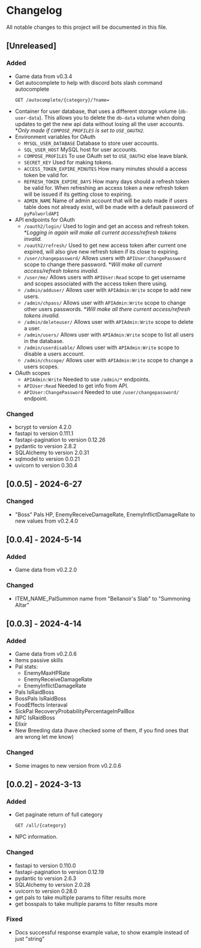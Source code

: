 # Changelog

All notable changes to this project will be documented in this file.

## [Unreleased]

### Added

- Game data from v0.3.4
- Get autocomplete to help with discord bots slash command autocomplete
    ```http
    GET /autocomplete/{category}/?name=
    ```
- Container for user database, that uses a different storage volume (`db-user-data`).  This allows you to delete the `db-data` volume when doing updates to get the new api data without losing all the user accounts. *_Only made if `COMPOSE_PROFILES` is set to `USE_OAUTH2`._
- Environment variables for OAuth
    - `MYSQL_USER_DATABASE` Database to store user accounts.
    - `SQL_USER_HOST` MySQL host for user accounts.
    - `COMPOSE_PROFILES` To use OAuth set to `USE_OAUTH2` else leave blank.
    - `SECRET_KEY` Used for making tokens.
    - `ACCESS_TOKEN_EXPIRE_MINUTES` How many minutes should a access token be valid for.
    - `REFRESH_TOKEN_EXPIRE_DAYS` How many days should a refresh token be valid for. When refreshing an access token a new refresh token will be issued if its getting close to expiring.
    - `ADMIN_NAME` Name of admin account that will be auto made if users table does not already exist, will be made with a default password of `pyPalworldAPI`
- API endpoints for OAuth
    - `/oauth2/login/` Used to login and get an access and refresh token. *_Logging in again will make all current access/refresh tokens invalid._
    - `/oauth2/refresh/` Used to get new access token after current one expired, will also give new refresh token if its close to expiring.
    - `/user/changepassword/` Allows users with `APIUser:ChangePassword` scope to change there password. *_Will make all current access/refresh tokens invalid._
    - `/user/me/` Allows users with `APIUser:Read` scope to get username and scopes associated with the access token there using.
    - `/admin/adduser/` Allows user with `APIAdmin:Write` scope to add new users.
    - `/admin/chpass/` Allows user with `APIAdmin:Write` scope to change other users passwords. *_Will make all there current access/refresh tokens invalid._
    - `/admin/deleteuser/` Allows user with `APIAdmin:Write` scope to delete a user.
    - `/admin/users/` Allows user with `APIAdmin:Write` scope to list all users in the database.
    - `/admin/userdisable/` Allows user with `APIAdmin:Write` scope to disable a users account.
    - `/admin/chscope/` Allows user with `APIAdmin:Write` scope to change a users scopes.
- OAuth scopes
    - `APIAdmin:Write` Needed to use `/admin/*` endpoints.
    - `APIUser:Read` Needed to get info from API.
    - `APIUser:ChangePassword` Needed to use `/user/changepassword/` endpoint.

### Changed

- bcrypt to version 4.2.0
- fastapi to version 0.111.1
- fastapi-pagination to version 0.12.26
- pydantic to version 2.8.2
- SQLAlchemy to version 2.0.31
- sqlmodel to version 0.0.21
- uvicorn to version 0.30.4

## [0.0.5] - 2024-6-27

### Changed

- "Boss" Pals HP, EnemyReceiveDamageRate, EnemyInflictDamageRate to new values from v0.2.4.0

## [0.0.4] - 2024-5-14

### Added

- Game data from v0.2.2.0

### Changed

- ITEM_NAME_PalSummon name from "Bellanoir's Slab" to "Summoning Altar"

## [0.0.3] - 2024-4-14

### Added

- Game data from v0.2.0.6
- Items passive skills
- Pal stats:
    - EnemyMaxHPRate
    - EnemyReceiveDamageRate
    - EnemyInflictDamageRate
- Pals IsRaidBoss
- BossPals IsRaidBoss
- FoodEffects Interaval
- SickPal RecoveryProbabilityPercentageInPalBox
- NPC IsRaidBoss
- Elixir
- New Breeding data (have checked some of them, if you find ones that are wrong let me know)

### Changed

- Some images to new version from v0.2.0.6

## [0.0.2] - 2024-3-13

### Added

- Get paginate return of full category
    ```http
    GET /all/{category}
    ```
- NPC information.

### Changed

- fastapi to version 0.110.0
- fastapi-pagination to version 0.12.19
- pydantic to version 2.6.3
- SQLAlchemy to version 2.0.28
- uvicorn to version 0.28.0
- get pals to take multiple params to filter results more
- get bosspals to take multiple params to filter results more

### Fixed

- Docs successful response example value, to show example instead of just "string"

